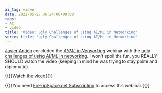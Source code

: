 ```yaml
---
ai_tag: video
date: 2022-05-27 06:24:00+00:00
tags:
- AI
- video
title: 'Video: Ugly Challenges of Using AI/ML in Networking'
series_title: 'Ugly Challenges of Using AI/ML in Networking'
---
```

[Javier Antich](https://www.ipspace.net/Author:Javier_Antich) concluded the _[AI/ML in Networking](https://www.ipspace.net/AI_and_ML_in_Networking)_ webinar with the [ugly challenges of using AI/ML in networking](https://my.ipspace.net/bin/get/AI/3.3%20-%20The%20Ugly%20Challenges.mp4?doccode=AI). I won't spoil the fun, you REALLY SHOULD watch the video (keeping in mind he was trying to stay polite and diplomatic).

{{<jump>}}[Watch the video](https://my.ipspace.net/bin/get/AI/3.3%20-%20The%20Ugly%20Challenges.mp4?doccode=AI){{</jump>}}

{{<note info>}}You need [Free ipSpace.net Subscription](https://www.ipspace.net/Subscription/Free) to access this webinar.{{</note>}}
